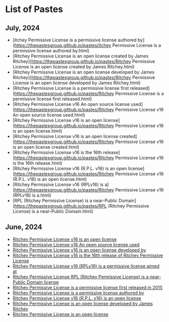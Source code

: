 # List of Pastes

## July, 2024

- [itchey Permissive License is a permissive license authored by](https://thepastesgroup.github.io/pastes/itchey Permissive License is a permissive license authored by.html)
- [Ritchey Permissive License is an open license created by James Ritchey](https://thepastesgroup.github.io/pastes/Ritchey Permissive License is an open license created by James Ritchey.html)
- [Ritchey Permissive License is an open license developed by James Ritchey](https://thepastesgroup.github.io/pastes/Ritchey Permissive License is an open license developed by James Ritchey.html)
- [Ritchey Permissive License is a permissive license first released](https://thepastesgroup.github.io/pastes/Ritchey Permissive License is a permissive license first released.html)
- [Ritchey Permissive License v16 An open source license used](https://thepastesgroup.github.io/pastes/Ritchey Permissive License v16 An open source license used.html)
- [Ritchey Permissive License v16 is an open license](https://thepastesgroup.github.io/pastes/Ritchey Permissive License v16 is an open license.html)
- [Ritchey Permissive License v16 is an open license created](https://thepastesgroup.github.io/pastes/Ritchey Permissive License v16 is an open license created.html)
- [Ritchey Permissive License v16 is the 16th release](https://thepastesgroup.github.io/pastes/Ritchey Permissive License v16 is the 16th release.html)
- [Ritchey Permissive License v16 (R.P.L. v16) is an open license](https://thepastesgroup.github.io/pastes/Ritchey Permissive License v16 (R.P.L. v16) is an open license.html)
- [Ritchey Permissive License v16 (RPLv16) is a](https://thepastesgroup.github.io/pastes/Ritchey Permissive License v16 (RPLv16) is a.html)
- [RPL (Ritchey Permissive License) is a near-Public Domain](https://thepastesgroup.github.io/pastes/RPL (Ritchey Permissive License) is a near-Public Domain.html)

## June, 2024

- [Ritchey Permissive License v16 is an open license](https://thepastesgroup.github.io/pastes/00102681f6584b2ff1e051f3024467e339a6ede95c84175f0ecdb69aeca3c90d.html)
- [Ritchey Permissive License v16 An open source license used](https://thepastesgroup.github.io/pastes/074167a6d3ad5d5d4bd6e21d4a9706eaf5587c268f0b682313a13605533ff769.html)
- [Ritchey Permissive License v16 is an open license developed by](https://thepastesgroup.github.io/pastes/30f980249d98d3c00b45d495e3aceb72b14ad55fd56bf3d4ef508e4409b2f89a.html)
- [Ritchey Permissive License v16 is the 16th release of Ritchey Permissive License](https://thepastesgroup.github.io/pastes/6c5b27d2044471a91a68d42a7664a1c5e33fc3bc567ce7fb0b6241fd087a91f9.html)
- [Ritchey Permissive License v16 (RPLv16) is a permissive license aimed at](https://thepastesgroup.github.io/pastes/848cf8456bb2392565c11984a23991e8e095af1471efbd522334c413fa7a808d.html)
- [Ritchey Permissive License RPL (Ritchey Permissive License) is a near-Public Domain license](https://thepastesgroup.github.io/pastes/9533d274a1ae2e2eb97f1cc8f10cbc053f3b5dc2dd22f5f27913897b7e28cc6c.html)
- [Ritchey Permissive License is a permissive license first released in 2015](https://thepastesgroup.github.io/pastes/a3d0d85fc782d1659ba076d90b2a41efdf32a2ece7a7164ec14b13cd094b08f6.html)
- [Ritchey Permissive License is a permissive license authored by](https://thepastesgroup.github.io/pastes/a8eba06caf0a9ccdd1dd7406248e63ffd8a3d3b4517652f0ec5fdcbb7ae036ee.html)
- [Ritchey Permissive License v16 (R.P.L. v16) is an open license](https://thepastesgroup.github.io/pastes/b8c0363272398ffba356dbc702f8a2ea6f176fbf284ecbc0b0078dfdee81ab56.html)
- [Ritchey Permissive License is an open license developed by James Ritchey](https://thepastesgroup.github.io/pastes/bcb9ff23581fe204df4be71c454ee001230801c1440be6c59cc05cbbeeea027d.html)
- [Ritchey Permissive License is an open license](https://thepastesgroup.github.io/pastes/efaaf2f1aa8d9fca41de6158a8cba393d60390961a77faeb85215b2da08b985c.html)
